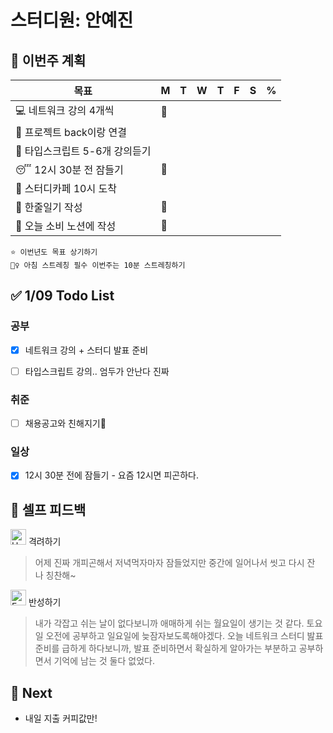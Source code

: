 # 스터디원: 안예진

## 🚀 이번주 계획
 
| 목표                            | M   | T   | W   | T   | F   | S   | %   |
| ------------------------------- | --- | --- | --- | --- | --- | --- | --- |
| 💻 네트워크 강의 4개씩          | 🍓  |    |    |   |    |    |   |
| 🌲 프로젝트 back이랑 연결       |   |    |    |   |    |    |   |
| 🌲 타입스크립트 5-6개 강의듣기  |   |    |    |   |    |    |   |
| 😴 12시 30분 전 잠들기          | 🍓  |   |   |    |    |   |   |
| 📌 스터디카페 10시 도착         |   |  |    |   |    |    |   |
| 🎀 한줄일기 작성                | 🍓  |   |   |   |    |    |   |
| 💸 오늘 소비 노션에 작성        | 🍓  |   |   |   |    |    |   |


```text
⭐ 이번년도 목표 상기하기
🤸‍♀️ 아침 스트레칭 필수 이번주는 10분 스트레칭하기
```

## ✅ 1/09 Todo List

### 공부
- [x] 네트워크 강의 + 스터디 발표 준비
- [ ] 타입스크립트 강의.. 엄두가 안난다 진짜


### 취준
- [ ] 채용공고와 친해지기🔅
### 일상
- [x] 12시 30분 전에 잠들기 - 요즘 12시면 피곤하다.

## 🎉 셀프 피드백

<img src="https://raw.githubusercontent.com/Tarikul-Islam-Anik/Animated-Fluent-Emojis/master/Emojis/Smilies/Hugging%20Face.png" alt="Hugging Face" width="25" height="25"> 격려하기</img>

> 어제 진짜 개피곤해서 저녁먹자마자 잠들었지만 중간에 일어나서 씻고 다시 잔 나 칭찬해~

<img src="https://raw.githubusercontent.com/Tarikul-Islam-Anik/Animated-Fluent-Emojis/master/Emojis/Smilies/Face%20with%20Monocle.png" alt="Face with Monocle" width="25" height="25"> 반성하기</img>

> 내가 각잡고 쉬는 날이 없다보니까 애매하게 쉬는 월요일이 생기는 것 같다. 토요일 오전에 공부하고 일요일에 늦잠자보도록해야겠다.
> 오늘 네트워크 스터디 밢표준비를 급하게 하다보니까, 발표 준비하면서 확실하게 알아가는 부분하고 공부하면서 기억에 남는 것 둘다 없었다.
## 🌱 Next
- 내일 지출 커피값만!
